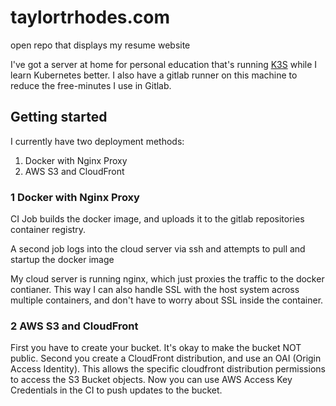 # taylortrhodes.com

open repo that displays my resume website

I've got a server at home for personal education that's running [K3S](https://k3s.io/) while I learn Kubernetes better. I also have a gitlab runner on this machine to reduce the free-minutes I use in Gitlab.

## Getting started

I currently have two deployment methods:
1) Docker with Nginx Proxy
2) AWS S3 and CloudFront


### 1 Docker with Nginx Proxy
CI Job builds the docker image, and uploads it to the gitlab repositories container registry.

A second job logs into the cloud server via ssh and attempts to pull and startup the docker image

My cloud server is running nginx, which just proxies the traffic to the docker contianer. This way I can also handle SSL with the host system across multiple containers, and don't have to worry about SSL inside the container.

### 2 AWS S3 and CloudFront
First you have to create your bucket. It's okay to make the bucket NOT public.
Second you create a CloudFront distribution, and use an OAI (Origin Access Identity). This allows the specific cloudfront distribution permissions to access the S3 Bucket objects.
Now you can use AWS Access Key Credentials in the CI to push updates to the bucket.